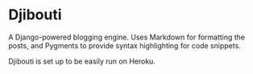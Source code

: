 Djibouti
========

A Django-powered blogging engine. Uses Markdown for formatting the posts, and Pygments to provide syntax highlighting for code snippets.

Djibouti is set up to be easily run on Heroku.
